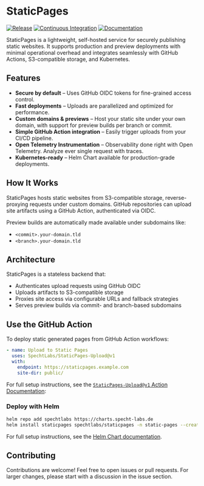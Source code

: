 # StaticPages

[![Release](https://github.com/SpechtLabs/StaticPages/actions/workflows/release.yaml/badge.svg)](https://github.com/SpechtLabs/StaticPages/actions/workflows/release.yaml)
[![Continuous Integration](https://github.com/SpechtLabs/StaticPages/actions/workflows/build.yaml/badge.svg)](https://github.com/SpechtLabs/StaticPages/actions/workflows/build.yaml)
[![Documentation](https://github.com/SpechtLabs/StaticPages/actions/workflows/docs-website.yaml/badge.svg)](https://github.com/SpechtLabs/StaticPages/actions/workflows/docs-website.yaml)

StaticPages is a lightweight, self-hosted service for securely publishing static websites. It supports production and preview deployments with minimal operational overhead and integrates seamlessly with GitHub Actions, S3-compatible storage, and Kubernetes.

## Features

- **Secure by default** – Uses GitHub OIDC tokens for fine-grained access control.
- **Fast deployments** – Uploads are parallelized and optimized for performance.
- **Custom domains & previews** – Host your static site under your own domain, with support for preview builds per branch or commit.
- **Simple GitHub Action integration** – Easily trigger uploads from your CI/CD pipeline.
- **Open Telemetry Instrumentation** – Observability done right with Open Telemetry. Analyze ever single request with traces.
- **Kubernetes-ready** – Helm Chart available for production-grade deployments.

## How It Works

StaticPages hosts static websites from S3-compatible storage, reverse-proxying requests under custom domains. GitHub repositories can upload site artifacts using a GitHub Action, authenticated via OIDC.

Preview builds are automatically made available under subdomains like:

- `<commit>.your-domain.tld`
- `<branch>.your-domain.tld`

## Architecture

StaticPages is a stateless backend that:

- Authenticates upload requests using GitHub OIDC
- Uploads artifacts to S3-compatible storage
- Proxies site access via configurable URLs and fallback strategies
- Serves preview builds via commit- and branch-based subdomains

## Use the GitHub Action

To deploy static generated pages from GitHub Action workflows:

```yaml
- name: Upload to Static Pages
  uses: SpechtLabs/StaticPages-Upload@v1
  with:
    endpoint: https://staticpages.example.com
    site-dir: public/
```

For full setup instructions, see the [`StaticPages-Upload@v1` Action Documentation](https://github.com/SpechtLabs/StaticPages-Upload):

### Deploy with Helm

```bash
helm repo add spechtlabs https://charts.specht-labs.de
helm install staticpages spechtlabs/staticpages -n static-pages --create-namespace -f my-values.yaml
```

For full setup instructions, see the [Helm Chart documentation](https://github.com/SpechtLabs/StaticPages/tree/main/charts/staticpages).

## Contributing

Contributions are welcome! Feel free to open issues or pull requests. For larger changes, please start with a discussion in the issue section.
